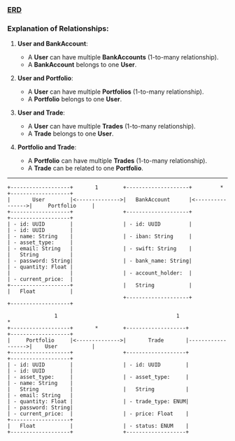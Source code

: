 ### [ERD ](/assignments/ERD.pdf)

### Explanation of Relationships:
1. **User and BankAccount**:
   - A **User** can have multiple **BankAccounts** (1-to-many relationship).
   - A **BankAccount** belongs to one **User**.

2. **User and Portfolio**:
   - A **User** can have multiple **Portfolios** (1-to-many relationship).
   - A **Portfolio** belongs to one **User**.

3. **User and Trade**:
   - A **User** can have multiple **Trades** (1-to-many relationship).
   - A **Trade** belongs to one **User**.

4. **Portfolio and Trade**:
   - A **Portfolio** can have multiple **Trades** (1-to-many relationship).
   - A **Trade** can be related to one **Portfolio**.

---
```plaintext
+-------------------+       1        +--------------------+         *        +-------------------+
|       User        |<-------------->|   BankAccount      |<---------------->|     Portfolio     |
+-------------------+                +--------------------+                  +-------------------+
| - id: UUID        |                | - id: UUID         |                  | - id: UUID        |
| - name: String    |                | - iban: String     |                  | - asset_type:     |
| - email: String   |                | - swift: String    |                  |   String          |
| - password: String|                | - bank_name: String|                  | - quantity: Float |
|                   |                | - account_holder:  |                  | - current_price:  |
+-------------------+                |   String           |                  |   Float           |
                                     +--------------------+                  +-------------------+

               1                                      1                                      *
+-------------------+       *        +-------------------+                   +-------------------+
|     Portfolio     |<-------------->|       Trade       |------------------>|    User           |
+-------------------+                +-------------------+                   +-------------------+
| - id: UUID        |                | - id: UUID        |                   | - id: UUID        |
| - asset_type:     |                | - asset_type:     |                   | - name: String    |
|   String          |                |   String          |                   | - email: String   |
| - quantity: Float |                | - trade_type: ENUM|                   | - password: String|
| - current_price:  |                | - price: Float    |                   +-------------------+
|   Float           |                | - status: ENUM    |
+-------------------+                +-------------------+
```
